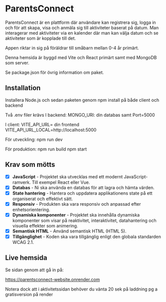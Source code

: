# ParentsConnect

ParentsConnect är en plattform där användare kan registrera sig, logga in och för att skapa, visa och anmäla sig till aktiviteter baserat på datum. Man interagerar med aktiviteter via en kalender där man kan välja datum och se aktiviteter som är kopplade till det.

Appen riktar in sig på föräldrar till småbarn mellan 0-4 år primärt.

Denna hemsida är byggd med Vite och React primärt samt med MongoDB som server.

Se package.json för övrig information om paket.

## Installation

Installera Node.js och sedan paketen genom npm install på både client och backend

Två .env filer krävs
I backend: MONGO_URI: din databas
samt Port=5000

I client:
VITE_API_URL= din frontend
VITE_API_URL_LOCAL=http://localhost:5000

För utveckling:
npm run dev

För produktion:
npm run build
npm start

## Krav som mötts

- [x] **JavaScript** - Projektet ska utvecklas med ett modernt JavaScript-ramverk. Till exempel React eller Vue.
- [x] **Databas** - Ni ska använda en databas för att lagra och hämta värden.
- [x] **State hantering** - Hantera och uppdatera applikationens state på ett organiserat och effektivt sätt.
- [x] **Responsiv** - Produkten ska vara responsiv och anpassad efter enhetsorientering.
- [x] **Dynamiska komponenter** - Projektet ska innehålla dynamiska komponenter som visar på reaktivitet, interaktivitet, datahantering och visuella effekter som animering.
- [x] **Semantisk HTML** - Använd semantisk HTML (HTML 5).
- [x] **Tillgänglighet** - Koden ska vara tillgänglig enligt den globala standarden WCAG 2.1.

## Live hemsida

Se sidan genom att gå in på:

https://parentsconnect-website.onrender.com

Notera dock att i aktivitetssidan behöver du vänta 20 sek på laddning pg a gratisversion på render
